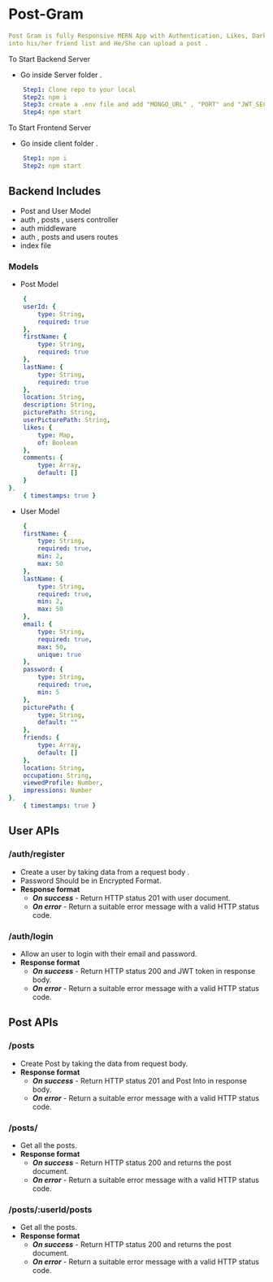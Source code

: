 # Post-Gram

```yaml
Post Gram is fully Responsive MERN App with Authentication, Likes, Dark Mode, A user can add/remove a friend 
into his/her friend list and He/She can upload a post .
```
To Start Backend Server
- Go inside Server folder .
```yaml
    Step1: Clone repo to your local
    Step2: npm i 
    Step3: create a .env file and add "MONGO_URL" , "PORT" and "JWT_SECRET"
    Step4: npm start
```
To Start Frontend Server
- Go inside client folder .
```yaml
    Step1: npm i 
    Step2: npm start
```
## Backend Includes
- Post and User Model
- auth , posts , users controller
- auth middleware
- auth , posts and users routes
- index file

### Models
- Post Model
```yaml
    {
    userId: {
        type: String,
        required: true
    },
    firstName: {
        type: String,
        required: true
    },
    lastName: {
        type: String,
        required: true
    },
    location: String,
    description: String,
    picturePath: String,
    userPicturePath: String,
    likes: {
        type: Map,
        of: Boolean
    },
    comments: {
        type: Array,
        default: []
    }
},
    { timestamps: true }
```
- User Model
```yaml
    {
    firstName: {
        type: String,
        required: true,
        min: 2,
        max: 50
    },
    lastName: {
        type: String,
        required: true,
        min: 2,
        max: 50
    },
    email: {
        type: String,
        required: true,
        max: 50,
        unique: true
    },
    password: {
        type: String,
        required: true,
        min: 5
    },
    picturePath: {
        type: String,
        default: ""
    },
    friends: {
        type: Array,
        default: []
    },
    location: String,
    occupation: String,
    viewedProfile: Number,
    impressions: Number
},
    { timestamps: true }
```
## User APIs
### /auth/register
- Create a user by taking data from a request body .
- Password Should be in Encrypted Format.
- __Response format__
  - _**On success**_ - Return HTTP status 201 with user document.
  - _**On error**_ - Return a suitable error message with a valid HTTP status code.

### /auth/login
- Allow an user to login with their email and password.
- __Response format__
    - _**On success**_ - Return HTTP status 200 and JWT token in response body.
    - _**On error**_ - Return a suitable error message with a valid HTTP status code.

## Post APIs
### /posts
- Create Post by taking the data from request body.
- __Response format__
    - _**On success**_ - Return HTTP status 201 and Post Into in response body.
    - _**On error**_ - Return a suitable error message with a valid HTTP status code.

### /posts/
- Get all the posts.
- __Response format__
  - _**On success**_ - Return HTTP status 200 and returns the post document.
  - _**On error**_ - Return a suitable error message with a valid HTTP status code.

### /posts/:userId/posts
- Get all the posts.
- __Response format__
  - _**On success**_ - Return HTTP status 200 and returns the post document.
  - _**On error**_ - Return a suitable error message with a valid HTTP status code.